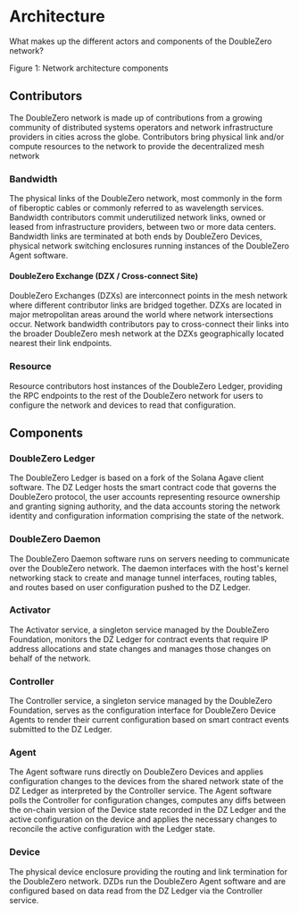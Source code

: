 # Architecture

What makes up the different actors and components of the DoubleZero network?

Figure 1: Network architecture components

## Contributors

The DoubleZero network is made up of contributions from a growing community of distributed systems operators and network infrastructure providers in cities across the globe. Contributors bring physical link and/or compute resources to the network to provide the decentralized mesh network

### Bandwidth

The physical links of the DoubleZero network, most commonly in the form of fiberoptic cables or commonly referred to as wavelength services. Bandwidth contributors commit underutilized network links, owned or leased from infrastructure providers, between two or more data centers. Bandwidth links are terminated at both ends by DoubleZero Devices, physical network switching enclosures running instances of the DoubleZero Agent software.

#### DoubleZero Exchange (DZX / Cross-connect Site)

DoubleZero Exchanges (DZXs) are interconnect points in the mesh network where different contributor links are bridged together. DZXs are located in major metropolitan areas around the world where network intersections occur. Network bandwidth contributors pay to cross-connect their links into the broader DoubleZero mesh network at the DZXs geographically located nearest their link endpoints.

### Resource

Resource contributors host instances of the DoubleZero Ledger, providing the RPC endpoints to the rest of the DoubleZero network for users to configure the network and devices to read that configuration.

## Components

### DoubleZero Ledger

The DoubleZero Ledger is based on a fork of the Solana Agave client software. The DZ Ledger hosts the smart contract code that governs the DoubleZero protocol, the user accounts representing resource ownership and granting signing authority, and the data accounts storing the network identity and configuration information comprising the state of the network.

### DoubleZero Daemon

The DoubleZero Daemon software runs on servers needing to communicate over the DoubleZero network. The daemon interfaces with the host's kernel networking stack to create and manage tunnel interfaces, routing tables, and routes based on user configuration pushed to the DZ Ledger.

### Activator

The Activator service, a singleton service managed by the DoubleZero Foundation, monitors the DZ Ledger for contract events that require IP address allocations and state changes and manages those changes on behalf of the network.

### Controller

The Controller service, a singleton service managed by the DoubleZero Foundation, serves as the configuration interface for DoubleZero Device Agents to render their current configuration based on smart contract events submitted to the DZ Ledger.

### Agent

The Agent software runs directly on DoubleZero Devices and applies configuration changes to the devices from the shared network state of the DZ Ledger as interpreted by the Controller service. The Agent software polls the Controller for configuration changes, computes any diffs between the on-chain version of the Device state recorded in the DZ Ledger and the active configuration on the device and applies the necessary changes to reconcile the active configuration with the Ledger state.

### Device

The physical device enclosure providing the routing and link termination for the DoubleZero network. DZDs run the DoubleZero Agent software and are configured based on data read from the DZ Ledger via the Controller service.
